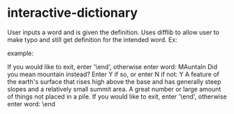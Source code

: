 # interactive-dictionary
User inputs a word and is given the definition. Uses difflib to allow user to make typo and still get definition for the intended word. Ex: 

example:

If you would like to exit, enter '\end', otherwise enter word: MAuntaIn
Did you mean mountain instead? Enter Y if so, or enter N if not: Y
A feature of the earth's surface that rises high above the base and has generally steep slopes and a relatively small summit area.
A great number or large amount of things not placed in a pile.
If you would like to exit, enter '\end', otherwise enter word: \end
